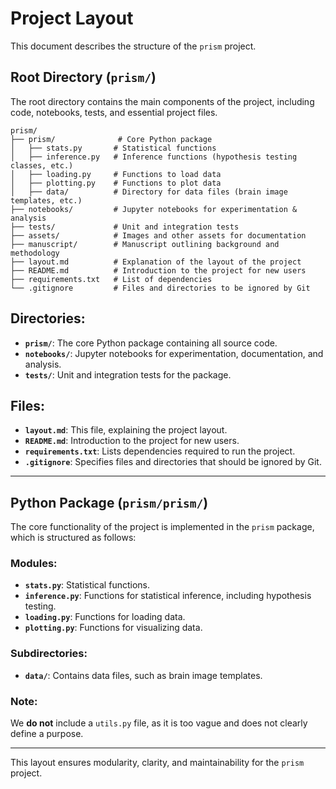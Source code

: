 # Project Layout

This document describes the structure of the `prism` project.

## Root Directory (`prism/`)

The root directory contains the main components of the project, including code, notebooks, tests, and essential project files.

```
prism/
├── prism/              # Core Python package
│   ├── stats.py       # Statistical functions
│   ├── inference.py   # Inference functions (hypothesis testing classes, etc.)
│   ├── loading.py     # Functions to load data
│   ├── plotting.py    # Functions to plot data
│   ├── data/          # Directory for data files (brain image templates, etc.)
├── notebooks/         # Jupyter notebooks for experimentation & analysis
├── tests/             # Unit and integration tests
├── assets/            # Images and other assets for documentation
├── manuscript/        # Manuscript outlining background and methodology
├── layout.md          # Explanation of the layout of the project
├── README.md          # Introduction to the project for new users
├── requirements.txt   # List of dependencies
└── .gitignore         # Files and directories to be ignored by Git
```

## Directories:

- **`prism/`**: The core Python package containing all source code.
- **`notebooks/`**: Jupyter notebooks for experimentation, documentation, and analysis.
- **`tests/`**: Unit and integration tests for the package.

## Files:

- **`layout.md`**: This file, explaining the project layout.
- **`README.md`**: Introduction to the project for new users.
- **`requirements.txt`**: Lists dependencies required to run the project.
- **`.gitignore`**: Specifies files and directories that should be ignored by Git.

---

## Python Package (`prism/prism/`)

The core functionality of the project is implemented in the `prism` package, which is structured as follows:

### Modules:

- **`stats.py`**: Statistical functions.
- **`inference.py`**: Functions for statistical inference, including hypothesis testing.
- **`loading.py`**: Functions for loading data.
- **`plotting.py`**: Functions for visualizing data.

### Subdirectories:

- **`data/`**: Contains data files, such as brain image templates.

### Note:
We **do not** include a `utils.py` file, as it is too vague and does not clearly define a purpose.

---

This layout ensures modularity, clarity, and maintainability for the `prism` project.
